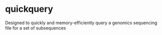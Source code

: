 # quickquery
Designed to quickly and memory-efficiently query a genomics sequencing file for a set of subsequences
